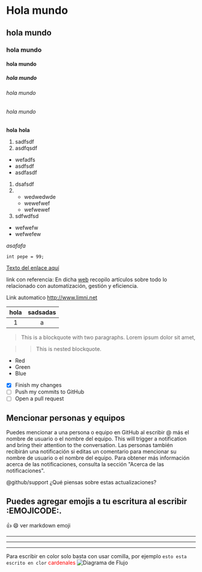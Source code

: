 # Hola mundo
## hola mundo
### hola mundo
#### hola mundo
##### hola mundo
###### hola mundo
###### hola mundo

**hola**
<b> hola </b>


1. sadfsdf
2. asdfqsdf

- wefadfs
- asdfsdf
- asdfasdf

1. dsafsdf
2. - wedwedwde
   - wewefwef
   - wefwewef
3. sdfwdfsd

* wefwefw
* wefwefew


<i> asafafa </i>

``` [c]
int pepe = 99;

```

[Texto del enlace aquí](https://www.google.com)


link con referencia: En dicha [web][blog] recopilo artículos sobre todo lo relacionado con automatización, gestión y eficiencia.


[blog]: http://limni.net/blog/

Link automatico
<http://www.limni.net>


| hola | sadsadas| 
| :-:  | :-:     |
| 1    | a       |  ||||||

> This is a blockquote with two paragraphs. Lorem ipsum dolor sit amet,

>> This is nested blockquote. 

+   Red
+   Green
+   Blue


- [x] Finish my changes
- [ ] Push my commits to GitHub
- [ ] Open a pull request

## Mencionar personas y equipos

Puedes mencionar a una persona o equipo en GitHub al escribir @ más el nombre de usuario o el nombre del equipo. This will trigger a notification and bring their attention to the conversation. Las personas también recibirán una notificación si editas un comentario para mencionar su nombre de usuario o el nombre del equipo. Para obtener más información acerca de las notificaciones, consulta la sección "Acerca de las notificaciones".

@github/support ¿Qué piensas sobre estas actualizaciones?

## Puedes agregar emojis a tu escritura al escribir :EMOJICODE:.

:+1:  :smile: ver markdown emoji

 ---

***

- - - -

Para escribir en color solo basta con usar comilla, por ejemplo `esto esta escrito en clor` 
<span style="color:red">cardenales</span>
<span style="color:red"></span>
![Diagrama de Flujo](harri.png)
